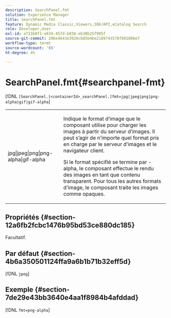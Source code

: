 ```yaml
---
description: SearchPanel.fmt
solution: Experience Manager
title: SearchPanel.fmt
feature: Dynamic Media Classic,Viewers,SDK/API,eCatalog Search
role: Developer,User
exl-id: a713b8f1-e834-457d-b038-eb30b25f905f
source-git-commit: 206e4643e3926cb85b4be2189743578f88180be7
workflow-type: tm+mt
source-wordcount: '65'
ht-degree: 4%

---
```


# SearchPanel.fmt{#searchpanel-fmt}

[!DNL `[SearchPanel.|<containerId>_searchPanel.]fmt=jpg|jpeg|png|png-alpha|gif|gif-alpha`]

<table id="table_8629FDB399124A57B8026E46687D0BC2"> 
 <tbody> 
  <tr> 
   <td colname="col1"> <p> <span class="codeph"> jpg|jpeg|png|png-alpha|gif-alpha</span> </p> </td> 
   <td colname="col2"> <p> Indique le format d’image que le composant utilise pour charger les images à partir du serveur d’images. Il peut s’agir de n’importe quel format pris en charge par le serveur d’images et le navigateur client. </p> <p>Si le format spécifié se termine par <span class="codeph"> -alpha</span>, le composant effectue le rendu des images en tant que contenu transparent. Pour tous les autres formats d’image, le composant traite les images comme opaques. </p> </td> 
  </tr> 
 </tbody> 
</table>

## Propriétés {#section-12a6fb2fcbc1476b95bd53ce880dc185}

Facultatif.

## Par défaut {#section-4b6a350501124ffa9a6b1b71b32eff5d}

[!DNL `jpeg`]

## Exemple {#section-7de29e43bb3640e4aa1f8984b4afddad}

[!DNL `fmt=png-alpha`]
